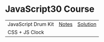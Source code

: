 # JavaScript30 Course

||||
|---|---|---|
|JavaScript Drum Kit|[Notes](notes/01-javascript-drum-kit.md)|[Solution](solutions/01-javascript-drum-kit)|
|CSS + JS Clock| | |
